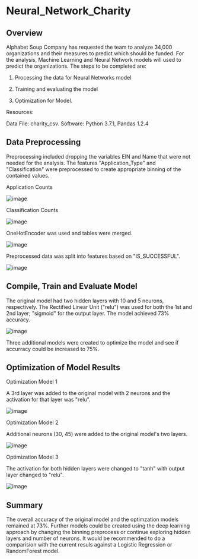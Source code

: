 # Neural_Network_Charity

## Overview
Alphabet Soup Company has requested the team to analyze 34,000 organizations and their measures to predict which should be funded.  For the analysis, Machine Learning and Neural Network models will used to predict the organizations. The steps to be completed are:

 1) Processing the data for Neural Networks model

 2) Training and evaluating the model

 3) Optimization for Model.
 
 Resources:
 
 Data File:  charity_csv.
 Software:  Python 3.7.1, Pandas 1.2.4
 
 ## Data Preprocessing
 
 Preprocessing included dropping the variables EIN and Name that were not needed for the analysis.  The features "Application_Type" and "Classification" were preprocessed to create appropriate binning of the contained values.

Application Counts

![image](https://user-images.githubusercontent.com/89953246/149603855-f0c57cbc-6b07-40d9-9681-6a68db71fd5e.png)

Classification Counts

![image](https://user-images.githubusercontent.com/89953246/149603893-35212118-d294-40bd-9dc6-78ddf9c1337b.png)

OneHotEncoder was used and tables were merged.

![image](https://user-images.githubusercontent.com/89953246/149603946-e9a20666-2b89-4022-90a7-1fd42868f306.png)

Preprocessed data was split into features based on "IS_SUCCESSFUL".

![image](https://user-images.githubusercontent.com/89953246/149603994-2388025e-40b8-44ec-8a0d-1d610d8be330.png)

## Compile, Train and Evaluate Model

The original model had two hidden layers with 10 and 5 neurons, respectively.  The Rectified Linear Unit ("relu") was used for both the 1st and 2nd layer; "sigmoid" for the 
output layer. The model achieved 73% accuracy.

![image](https://user-images.githubusercontent.com/89953246/149604124-a0ed71cf-fe44-4fe7-9c25-2247e21d00f0.png)

Three additional models were created to optimize the model and see if accurracy could be increased to 75%.

## Optimization of Model Results

Optimization Model 1 

A 3rd layer was added to the original model with 2 neurons and the activation for that layer was "relu".

![image](https://user-images.githubusercontent.com/89953246/149604325-027932a3-3854-4e6a-918d-6f7465d8d523.png)

Optimization Model 2

Additional neurons (30, 45) were added to the original model's two layers.

![image](https://user-images.githubusercontent.com/89953246/149604386-80284fa8-522a-46bc-b0d8-4edb274986a2.png)

Optimization Model 3

The activation for both hidden layers were changed to "tanh" with output layer changed to "relu".

![image](https://user-images.githubusercontent.com/89953246/149604488-f9596719-1dbe-4b6c-bc68-4f0e7550d254.png)

## Summary

The overall accuracy of the original model and the optimzation models remained at 73%. Further models could be created using the deep learning approach by changing the binning preprocess or continue exploring hidden layers and number of neurons.  It would be recommended to do a comparision with the current resuls against a Logistic Regression or RandomForest model. 

